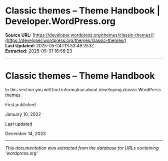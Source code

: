 # Classic themes – Theme Handbook | Developer.WordPress.org

**Source URL:** [https://developer.wordpress.org/themes/classic-themes/](https://developer.wordpress.org/themes/classic-themes/)  
**Last Updated:** 2025-05-24T13:53:49.253Z  
**Extracted:** 2025-05-31 16:56:23

---

# Classic themes – Theme Handbook

In this section you will find information about developing classic WordPress themes.

First published

January 10, 2022

Last updated

December 14, 2023

---

*This documentation was extracted from the database for URLs containing 'wordpress.org'*
